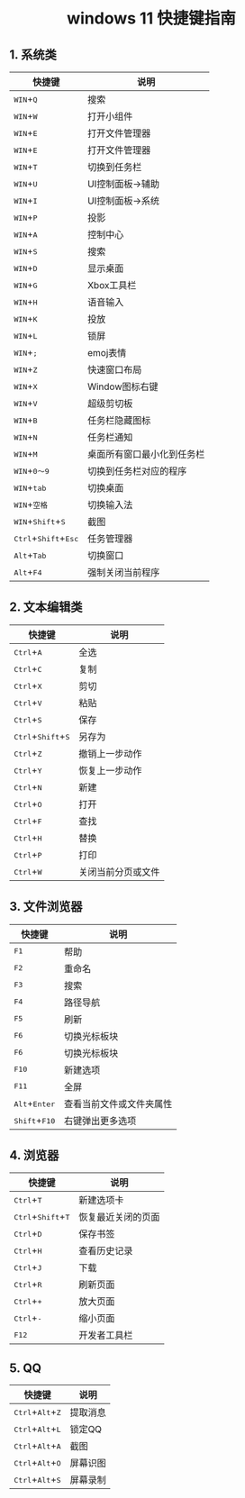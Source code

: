 # <center>windows 11 快捷键指南


## 1. 系统类

| 快捷键 | 说明 |
| --- | --- |
| <kbd>WIN</kbd>+<kbd>Q</kbd> | 搜索 |
| <kbd>WIN</kbd>+<kbd>W</kbd> | 打开小组件 |
| <kbd>WIN</kbd>+<kbd>E</kbd> | 打开文件管理器 |
| <kbd>WIN</kbd>+<kbd>E</kbd> | 打开文件管理器 |
| <kbd>WIN</kbd>+<kbd>T</kbd> | 切换到任务栏 |
| <kbd>WIN</kbd>+<kbd>U</kbd> | UI控制面板->辅助 |
| <kbd>WIN</kbd>+<kbd>I</kbd> | UI控制面板->系统 |
| <kbd>WIN</kbd>+<kbd>P</kbd> | 投影 |
| <kbd>WIN</kbd>+<kbd>A</kbd> | 控制中心 |
| <kbd>WIN</kbd>+<kbd>S</kbd> | 搜索 |
| <kbd>WIN</kbd>+<kbd>D</kbd> | 显示桌面 |
| <kbd>WIN</kbd>+<kbd>G</kbd> | Xbox工具栏 |
| <kbd>WIN</kbd>+<kbd>H</kbd> | 语音输入 |
| <kbd>WIN</kbd>+<kbd>K</kbd> | 投放 |
| <kbd>WIN</kbd>+<kbd>L</kbd> | 锁屏 |
| <kbd>WIN</kbd>+<kbd>;</kbd> | emoj表情 |
| <kbd>WIN</kbd>+<kbd>Z</kbd> | 快速窗口布局 |
| <kbd>WIN</kbd>+<kbd>X</kbd> | Window图标右键 |
| <kbd>WIN</kbd>+<kbd>V</kbd> | 超级剪切板 |
| <kbd>WIN</kbd>+<kbd>B</kbd> | 任务栏隐藏图标 |
| <kbd>WIN</kbd>+<kbd>N</kbd> | 任务栏通知 |
| <kbd>WIN</kbd>+<kbd>M</kbd> | 桌面所有窗口最小化到任务栏 |
| <kbd>WIN</kbd>+<kbd>0～9</kbd> | 切换到任务栏对应的程序 |
| <kbd>WIN</kbd>+<kbd>tab</kbd> | 切换桌面 |
| <kbd>WIN</kbd>+<kbd>空格</kbd> | 切换输入法 |
| <kbd>WIN</kbd>+<kbd>Shift</kbd>+<kbd>S</kbd> | 截图 |
| <kbd>Ctrl</kbd>+<kbd>Shift</kbd>+<kbd>Esc</kbd> | 任务管理器 |
| <kbd>Alt</kbd>+<kbd>Tab</kbd> | 切换窗口 |
| <kbd>Alt</kbd>+<kbd>F4</kbd> | 强制关闭当前程序 |



## 2. 文本编辑类
| 快捷键 | 说明 |
| --- | --- |
| <kbd>Ctrl</kbd>+<kbd>A</kbd> | 全选 |
| <kbd>Ctrl</kbd>+<kbd>C</kbd> | 复制 |
| <kbd>Ctrl</kbd>+<kbd>X</kbd> | 剪切 |
| <kbd>Ctrl</kbd>+<kbd>V</kbd> | 粘贴 |
| <kbd>Ctrl</kbd>+<kbd>S</kbd> | 保存 |
| <kbd>Ctrl</kbd>+<kbd>Shift</kbd>+<kbd>S</kbd> | 另存为 |
| <kbd>Ctrl</kbd>+<kbd>Z</kbd> | 撤销上一步动作 |
| <kbd>Ctrl</kbd>+<kbd>Y</kbd> | 恢复上一步动作 |
| <kbd>Ctrl</kbd>+<kbd>N</kbd> | 新建 |
| <kbd>Ctrl</kbd>+<kbd>O</kbd> | 打开 |
| <kbd>Ctrl</kbd>+<kbd>F</kbd> | 查找 |
| <kbd>Ctrl</kbd>+<kbd>H</kbd> | 替换 |
| <kbd>Ctrl</kbd>+<kbd>P</kbd> | 打印 |
| <kbd>Ctrl</kbd>+<kbd>W</kbd> | 关闭当前分页或文件 |

## 3. 文件浏览器
| 快捷键 | 说明 |
| --- | --- |
| <kbd>F1</kbd> | 帮助 |
| <kbd>F2</kbd> | 重命名 |
| <kbd>F3</kbd> | 搜索 |
| <kbd>F4</kbd> | 路径导航 |
| <kbd>F5</kbd> | 刷新 |
| <kbd>F6</kbd> | 切换光标板块 |
| <kbd>F6</kbd> | 切换光标板块 |
| <kbd>F10</kbd> | 新建选项 |
| <kbd>F11</kbd> | 全屏 |
| <kbd>Alt</kbd>+<kbd>Enter</kbd> | 查看当前文件或文件夹属性 |
| <kbd>Shift</kbd>+<kbd>F10</kbd> | 右键弹出更多选项 |

## 4. 浏览器
| 快捷键 | 说明 |
| --- | --- |
| <kbd>Ctrl</kbd>+<kbd>T</kbd> | 新建选项卡 |
| <kbd>Ctrl</kbd>+<kbd>Shift</kbd>+<kbd>T</kbd> | 恢复最近关闭的页面 |
| <kbd>Ctrl</kbd>+<kbd>D</kbd> | 保存书签 |
| <kbd>Ctrl</kbd>+<kbd>H</kbd> | 查看历史记录 |
| <kbd>Ctrl</kbd>+<kbd>J</kbd> | 下载 |
| <kbd>Ctrl</kbd>+<kbd>R</kbd> | 刷新页面 |
| <kbd>Ctrl</kbd>+<kbd>+</kbd> | 放大页面 |
| <kbd>Ctrl</kbd>+<kbd>-</kbd> | 缩小页面 |
| <kbd>F12</kbd> | 开发者工具栏 |



## 5. QQ
| 快捷键 | 说明 |
| --- | --- |
| <kbd>Ctrl</kbd>+<kbd>Alt</kbd>+<kbd>Z</kbd> | 提取消息 |
| <kbd>Ctrl</kbd>+<kbd>Alt</kbd>+<kbd>L</kbd> | 锁定QQ |
| <kbd>Ctrl</kbd>+<kbd>Alt</kbd>+<kbd>A</kbd> | 截图 |
| <kbd>Ctrl</kbd>+<kbd>Alt</kbd>+<kbd>O</kbd> | 屏幕识图 |
| <kbd>Ctrl</kbd>+<kbd>Alt</kbd>+<kbd>S</kbd> | 屏幕录制 |







